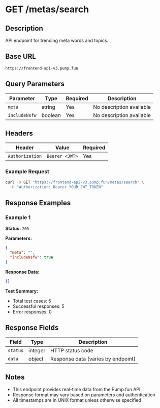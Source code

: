 # GET /metas/search

## Description
API endpoint for trending meta words and topics.

## Base URL
`https://frontend-api-v3.pump.fun`

## Query Parameters
| Parameter | Type | Required | Description |
|-----------|------|----------|-------------|
| `meta` | string | Yes | No description available |
| `includeNsfw` | boolean | Yes | No description available |

## Headers
| Header | Value | Required |
|--------|-------|----------|
| `Authorization` | `Bearer <JWT>` | Yes |

### Example Request
```bash
curl -X GET "https://frontend-api-v3.pump.fun/metas/search" \
  -H "Authorization: Bearer YOUR_JWT_TOKEN"
```

## Response Examples

### Example 1
**Status:** `200`

**Parameters:**
```json
{
  "meta": "",
  "includeNsfw": true
}
```

**Response Data:**
```json
{}
```

**Test Summary:**
- Total test cases: 5
- Successful responses: 5
- Error responses: 0

## Response Fields
| Field | Type | Description |
|-------|------|-------------|
| `status` | integer | HTTP status code |
| `data` | object | Response data (varies by endpoint) |

## Notes
- This endpoint provides real-time data from the Pump.fun API
- Response format may vary based on parameters and authentication
- All timestamps are in UNIX format unless otherwise specified
